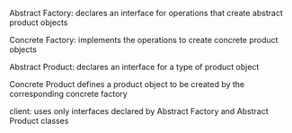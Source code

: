 Abstract Factory: declares an interface for operations that create abstract product objects

Concrete Factory: implements the operations to create concrete product objects  

Abstract Product: declares an interface for a type of product object 

Concrete Product defines a product object to be created by the corresponding concrete factory

client: uses only interfaces declared by Abstract Factory and Abstract Product classes
